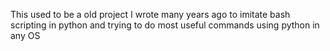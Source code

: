 This used to be a old project I wrote many years ago to imitate bash scripting in python and trying to do most useful commands using python in any OS
